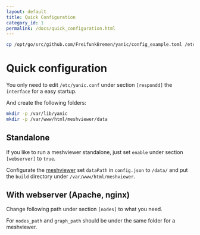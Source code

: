 ```yaml
---
layout: default
title: Quick Configuration
category_id: 1
permalink: /docs/quick_configuration.html
---
```


```bash
cp /opt/go/src/github.com/FreifunkBremen/yanic/config_example.toml /etc/yanic.conf
```



# Quick configuration



You only need to edit `/etc/yanic.conf` under section `[respondd]` the `interface` for a easy startup.

And create the following folders:



```bash
mkdir -p /var/lib/yanic
mkdir -p /var/www/html/meshviewer/data
```

## Standalone

If you like to run a meshviewer standalone, just set `enable` under section `[webserver]` to `true`.

Configurate the [meshviewer](https://github.com/ffrgb/meshviewer) set `dataPath` in `config.json` to `/data/` and put the `build` directory under `/var/www/html/meshviewer`.



## With webserver \(Apache, nginx\)

Change following path under section `[nodes]` to what you need.

For `nodes_path` and `graph_path` should be under the same folder for a meshviewer.
